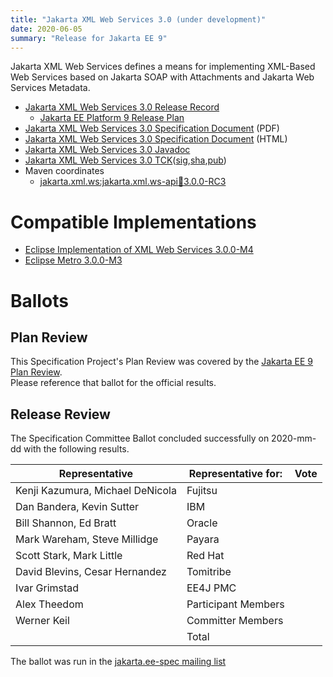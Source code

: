 ```yaml
---
title: "Jakarta XML Web Services 3.0 (under development)"
date: 2020-06-05
summary: "Release for Jakarta EE 9"
---
```

Jakarta XML Web Services defines a means for implementing XML-Based Web Services
based on Jakarta SOAP with Attachments and Jakarta Web Services Metadata.

* [Jakarta XML Web Services 3.0 Release Record](https://projects.eclipse.org/projects/ee4j.jaxws/releases/3.0-jakarta-xml-web-services)
  * [Jakarta EE Platform 9 Release Plan](https://eclipse-ee4j.github.io/jakartaee-platform/jakartaee9/JakartaEE9ReleasePlan)
* [Jakarta XML Web Services 3.0 Specification Document](./xml-ws-spec-3.0-RC3.pdf) (PDF)
* [Jakarta XML Web Services 3.0 Specification Document](./xml-ws-spec-3.0-RC3.html) (HTML)
* [Jakarta XML Web Services 3.0 Javadoc](./apidocs)
* [Jakarta XML Web Services 3.0 TCK]()([sig](),[sha](),[pub]())
* Maven coordinates
  * [jakarta.xml.ws:jakarta.xml.ws-api:jar:3.0.0-RC3](https://search.maven.org/artifact/jakarta.xml.ws/jakarta.xml.ws-api/3.0.0-RC3/jar)


# Compatible Implementations

* [Eclipse Implementation of XML Web Services 3.0.0-M4](https://eclipse-ee4j.github.io/metro-jax-ws/)
* [Eclipse Metro 3.0.0-M3](https://eclipse-ee4j.github.io/metro-wsit/)

# Ballots

## Plan Review

[//]: # (For Jakarta EE 9, the Platform Plan Review covered 95% of the Specification Projects.  For those Projects, just use the following statement in this Plan Review section:)

This Specification Project's Plan Review was covered by the [Jakarta EE 9 Plan Review](https://jakarta.ee/specifications/platform/9/).  
Please reference that ballot for the official results.

[//]: # (If your Project was required to do a standalone Plan Review...  You'll need to perform an official Plan Review ballot and record the results here.)

## Release Review

The Specification Committee Ballot concluded successfully on 2020-mm-dd with the following results.

| Representative                                 | Representative for: | Vote |
|------------------------------------------------|---------------------|------|
| Kenji Kazumura, Michael DeNicola               | Fujitsu             |      |
| Dan Bandera, Kevin Sutter                      | IBM                 |      |
| Bill Shannon, Ed Bratt                         | Oracle              |      |
| Mark Wareham, Steve Millidge                   | Payara              |      |
| Scott Stark, Mark Little                       | Red Hat             |      |
| David Blevins, Cesar Hernandez                 | Tomitribe           |      |
| Ivar Grimstad                                  | EE4J PMC            |      |
| Alex Theedom                                   | Participant Members |      |
| Werner Keil                                    | Committer Members   |      |
|                                                | Total               |      |

The ballot was run in the [jakarta.ee-spec mailing list]()
